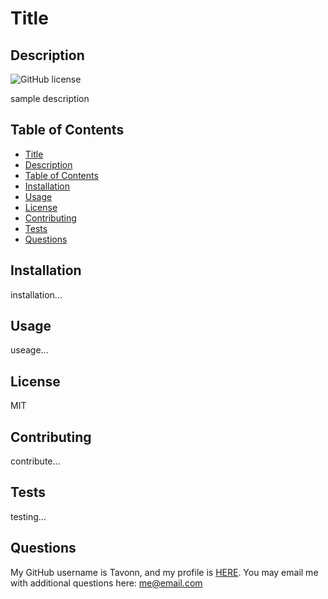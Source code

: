 # Title

## Description

![GitHub license](https://img.shields.io/badge/license-MIT-blue.svg)

sample description

## Table of Contents
- [Title](#title)
- [Description](#description)
- [Table of Contents](#table-of-contents)
- [Installation](#installation)
- [Usage](#usage)
- [License](#license)
- [Contributing](#contributing)
- [Tests](#tests)
- [Questions](#questions)

## Installation  

installation...

## Usage  

useage...

## License  

MIT

## Contributing  

contribute...

## Tests  

testing...

## Questions  

My GitHub username is Tavonn, and my profile is [HERE](https://www.github.com/Tavonn).
You may email me with additional questions here: <me@email.com>